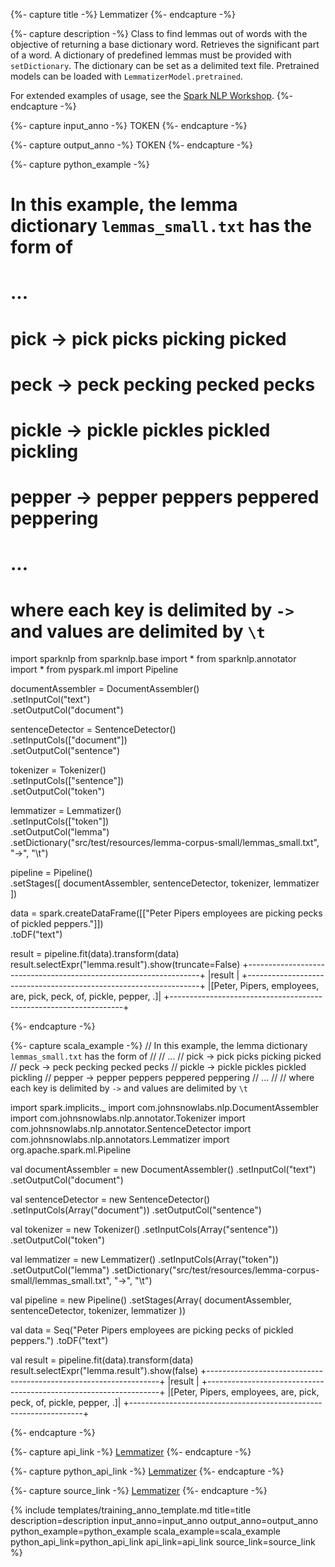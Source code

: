 {%- capture title -%}
Lemmatizer
{%- endcapture -%}

{%- capture description -%}
Class to find lemmas out of words with the objective of returning a base dictionary word.
Retrieves the significant part of a word. A dictionary of predefined lemmas must be provided with `setDictionary`.
The dictionary can be set as a delimited text file.
Pretrained models can be loaded with `LemmatizerModel.pretrained`.

For extended examples of usage, see the [Spark NLP Workshop](https://github.com/JohnSnowLabs/spark-nlp-workshop/blob/master/tutorials/Certification_Trainings/Public/2.Text_Preprocessing_with_SparkNLP_Annotators_Transformers.ipynb).
{%- endcapture -%}

{%- capture input_anno -%}
TOKEN
{%- endcapture -%}

{%- capture output_anno -%}
TOKEN
{%- endcapture -%}

{%- capture python_example -%}
# In this example, the lemma dictionary `lemmas_small.txt` has the form of
#
# ...
# pick	->	pick	picks	picking	picked
# peck	->	peck	pecking	pecked	pecks
# pickle	->	pickle	pickles	pickled	pickling
# pepper	->	pepper	peppers	peppered	peppering
# ...
#
# where each key is delimited by `->` and values are delimited by `\t`

import sparknlp
from sparknlp.base import *
from sparknlp.annotator import *
from pyspark.ml import Pipeline

documentAssembler = DocumentAssembler() \
    .setInputCol("text") \
    .setOutputCol("document")

sentenceDetector = SentenceDetector() \
    .setInputCols(["document"]) \
    .setOutputCol("sentence")

tokenizer = Tokenizer() \
    .setInputCols(["sentence"]) \
    .setOutputCol("token")

lemmatizer = Lemmatizer() \
    .setInputCols(["token"]) \
    .setOutputCol("lemma") \
    .setDictionary("src/test/resources/lemma-corpus-small/lemmas_small.txt", "->", "\t")

pipeline = Pipeline() \
    .setStages([
      documentAssembler,
      sentenceDetector,
      tokenizer,
      lemmatizer
    ])

data = spark.createDataFrame([["Peter Pipers employees are picking pecks of pickled peppers."]]) \
    .toDF("text")

result = pipeline.fit(data).transform(data)
result.selectExpr("lemma.result").show(truncate=False)
+------------------------------------------------------------------+
|result                                                            |
+------------------------------------------------------------------+
|[Peter, Pipers, employees, are, pick, peck, of, pickle, pepper, .]|
+------------------------------------------------------------------+

{%- endcapture -%}

{%- capture scala_example -%}
// In this example, the lemma dictionary `lemmas_small.txt` has the form of
//
// ...
// pick	->	pick	picks	picking	picked
// peck	->	peck	pecking	pecked	pecks
// pickle	->	pickle	pickles	pickled	pickling
// pepper	->	pepper	peppers	peppered	peppering
// ...
//
// where each key is delimited by `->` and values are delimited by `\t`

import spark.implicits._
import com.johnsnowlabs.nlp.DocumentAssembler
import com.johnsnowlabs.nlp.annotator.Tokenizer
import com.johnsnowlabs.nlp.annotator.SentenceDetector
import com.johnsnowlabs.nlp.annotators.Lemmatizer
import org.apache.spark.ml.Pipeline

val documentAssembler = new DocumentAssembler()
  .setInputCol("text")
  .setOutputCol("document")

val sentenceDetector = new SentenceDetector()
  .setInputCols(Array("document"))
  .setOutputCol("sentence")

val tokenizer = new Tokenizer()
  .setInputCols(Array("sentence"))
  .setOutputCol("token")

val lemmatizer = new Lemmatizer()
  .setInputCols(Array("token"))
  .setOutputCol("lemma")
  .setDictionary("src/test/resources/lemma-corpus-small/lemmas_small.txt", "->", "\t")

val pipeline = new Pipeline()
  .setStages(Array(
    documentAssembler,
    sentenceDetector,
    tokenizer,
    lemmatizer
  ))

val data = Seq("Peter Pipers employees are picking pecks of pickled peppers.")
  .toDF("text")

val result = pipeline.fit(data).transform(data)
result.selectExpr("lemma.result").show(false)
+------------------------------------------------------------------+
|result                                                            |
+------------------------------------------------------------------+
|[Peter, Pipers, employees, are, pick, peck, of, pickle, pepper, .]|
+------------------------------------------------------------------+

{%- endcapture -%}

{%- capture api_link -%}
[Lemmatizer](https://nlp.johnsnowlabs.com/api/com/johnsnowlabs/nlp/annotators/Lemmatizer)
{%- endcapture -%}

{%- capture python_api_link -%}
[Lemmatizer](/api/python/reference/autosummary/sparknlp/annotator/lemmatizer/index.html#sparknlp.annotator.lemmatizer.Lemmatizer)
{%- endcapture -%}

{%- capture source_link -%}
[Lemmatizer](https://github.com/JohnSnowLabs/spark-nlp/tree/master/src/main/scala/com/johnsnowlabs/nlp/annotators/Lemmatizer.scala)
{%- endcapture -%}

{% include templates/training_anno_template.md
title=title
description=description
input_anno=input_anno
output_anno=output_anno
python_example=python_example
scala_example=scala_example
python_api_link=python_api_link
api_link=api_link
source_link=source_link
%}
